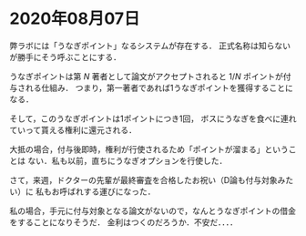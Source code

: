 # 2020年08月07日 


弊ラボには「うなぎポイント」なるシステムが存在する．
正式名称は知らないが勝手にそう呼ぶことにする．


うなぎポイントは第 $N$ 著者として論文がアクセプトされると $1/N$ ポイントが付与される仕組み．
つまり，第一著者であれば1うなぎポイントを獲得することになる．


そして，このうなぎポイントは1ポイントにつき1回，
ボスにうなぎを食べに連れていって貰える権利に還元される．


大抵の場合，付与後即時，権利が行使されるため「ポイントが溜まる」ということは
ない．私も以前，直ちにうなぎオプションを行使した．


さて，来週，ドクターの先輩が最終審査を合格したお祝い（D論も付与対象みたい）に
私もお呼ばれする運びになった．


私の場合，手元に付与対象となる論文がないので，なんとうなぎポイントの借金をすることになりそうだ．
金利はつくのだろうか．不安だ．．．．